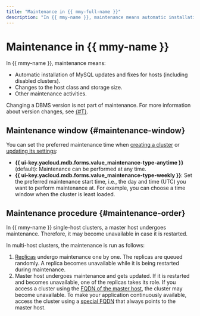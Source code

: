 ```yaml
---
title: "Maintenance in {{ mmy-full-name }}"
description: "In {{ mmy-name }}, maintenance means automatic installation of MySQL updates and fixes for your database hosts (including disabled clusters), changes to the host class and storage size, and other maintenance activities."
---
```


# Maintenance in {{ mmy-name }}

In {{ mmy-name }}, maintenance means:

* Automatic installation of MySQL updates and fixes for hosts (including disabled clusters).
* Changes to the host class and storage size.
* Other maintenance activities.

Changing a DBMS version is not part of maintenance. For more information about version changes, see [{#T}](../operations/cluster-version-update.md).

## Maintenance window {#maintenance-window}

You can set the preferred maintenance time when [creating a cluster](../operations/cluster-create.md) or [updating its settings](../operations/update.md):

* **{{ ui-key.yacloud.mdb.forms.value_maintenance-type-anytime }}** (default): Maintenance can be performed at any time.
* **{{ ui-key.yacloud.mdb.forms.value_maintenance-type-weekly }}**: Set the preferred maintenance start time, i.e., the day and time (UTC) you want to perform maintenance at. For example, you can choose a time window when the cluster is least loaded.

## Maintenance procedure {#maintenance-order}

In {{ mmy-name }} single-host clusters, a master host undergoes maintenance. Therefore, it may become unavailable in case it is restarted.

In multi-host clusters, the maintenance is run as follows:

1. [Replicas](replication.md) undergo maintenance one by one. The replicas are queued randomly. A replica becomes unavailable while it is being restarted during maintenance.
1. Master host undergoes maintenance and gets updated. If it is restarted and becomes unavailable, one of the replicas takes its role. If you access a cluster using the [FQDN of the master host](../operations/connect.md#fqdn), the cluster may become unavailable. To make your application continuously available, access the cluster using a [special FQDN](../operations/connect.md#special-fqdns) that always points to the master host.
